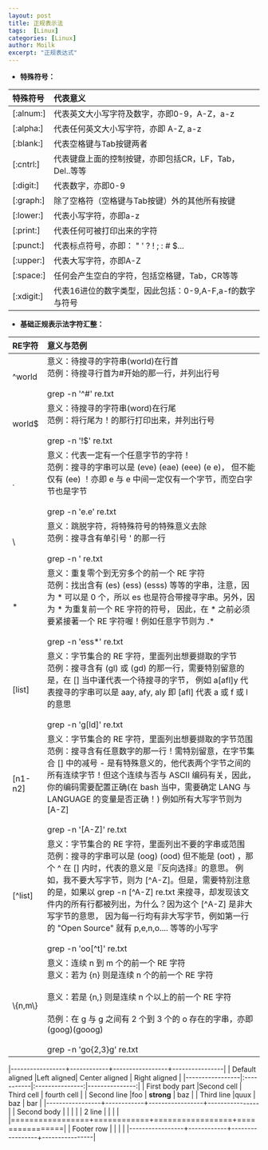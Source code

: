 ```yaml
---
layout: post
title: 正规表示法
tags:  [Linux]
categories: [Linux]
author: Moilk
excerpt: "正规表达式"
---
```


* **特殊符号：**

| 特殊符号 |	代表意义	|  
| :-----	    |	:---------	|  
| [:alnum:] | 代表英文大小写字符及数字，亦即0-9，A-Z，a-z |  
| [:alpha:]  | 代表任何英文大小写字符，亦即 A-Z, a-z |  
| [:blank:]  | 代表空格键与Tab按键两者 |  
| [:cntrl:]   | 代表键盘上面的控制按键，亦即包括CR，LF，Tab，Del..等等 |  
| [:digit:]   | 代表数字，亦即0-9 |  
| [:graph:] | 除了空格符（空格键与Tab按键）外的其他所有按键 |  
| [:lower:]  | 代表小写字符，亦即a-z |  
| [:print:]   | 代表任何可被打印出来的字符 |  
| [:punct:] | 代表标点符号，亦即： " ' ? ! ; : # $... |  
| [:upper:] | 代表大写字符，亦即A-Z |  
| [:space:] | 任何会产生空白的字符，包括空格键，Tab，CR等等 |  
| [:xdigit:] | 代表16进位的数字类型，因此包括：0-9,A-F,a-f的数字与符号 |  

* **基础正规表示法字符汇整：**

| RE字符  |	意义与范例	|  
|   :-----  |	:--------	|  
| ^world | 意义：待搜寻的字符串(world)在行首<br>范例：待搜寻行首为#开始的那一行，并列出行号</br> <br>grep -n '^#' re.txt</br> |  
| world$ | 意义：待搜寻的字符串(word)在行尾<br>范例：将行尾为！的那行打印出来，并列出行号</br> <br>grep -n '!$' re.txt </br> |  
| . 	 | 意义：代表一定有一个任意字节的字符！<br>范例：搜寻的字串可以是 (eve) (eae) (eee) (e e)， 但不能仅有 (ee) ！亦即 e 与 e 中间一定仅有一个字节，而空白字节也是字节</br> <br>grep -n 'e.e' re.txt</br> |  
| \ | 意义：跳脱字符，将特殊符号的特殊意义去除 <br>范例：搜寻含有单引号 ' 的那一行</br><br>grep -n \' re.txt</br> |  
| * | 意义：重复零个到无穷多个的前一个 RE 字符<br>范例：找出含有 (es) (ess) (esss) 等等的字串，注意，因为 * 可以是 0 个，所以 es 也是符合带搜寻字串。另外，因为 * 为重复前一个 RE 字符的符号， 因此，在 * 之前必须要紧接著一个 RE 字符喔！例如任意字节则为 .* </br><br>grep -n 'ess*' re.txt</br> |  
| [list] | 意义：字节集合的 RE 字符，里面列出想要撷取的字节<br>范例：搜寻含有 (gl) 或 (gd) 的那一行，需要特别留意的是，在 [] 当中谨代表一个待搜寻的字节， 例如 a[afl]y 代表搜寻的字串可以是 aay, afy, aly 即 [afl] 代表 a 或 f 或 l 的意思</br><br>grep -n 'g[ld]' re.txt</br> |  
| [n1-n2] | 意义：字节集合的 RE 字符，里面列出想要撷取的字节范围<br>范例：搜寻含有任意数字的那一行！需特别留意，在字节集合 [] 中的减号 - 是有特殊意义的，他代表两个字节之间的所有连续字节！但这个连续与否与 ASCII 编码有关，因此，你的编码需要配置正确(在 bash 当中，需要确定 LANG 与 LANGUAGE 的变量是否正确！) 例如所有大写字节则为 [A-Z]</br><br>grep -n '[A-Z]' re.txt</br> |  
| [^list] | 意义：字节集合的 RE 字符，里面列出不要的字串或范围<br>范例：搜寻的字串可以是 (oog) (ood) 但不能是 (oot) ，那个 ^ 在 [] 内时，代表的意义是『反向选择』的意思。 例如，我不要大写字节，则为 [^A-Z]。但是，需要特别注意的是，如果以 grep -n [^A-Z] re.txt 来搜寻，却发现该文件内的所有行都被列出，为什么？因为这个 [^A-Z] 是非大写字节的意思， 因为每一行均有非大写字节，例如第一行的 "Open Source" 就有 p,e,n,o.... 等等的小写字</br><br>grep -n 'oo[^t]' re.txt</br> |  
| \\{n,m\\} | 意义：连续 n 到 m 个的前一个 RE 字符<br>意义：若为 \{n\} 则是连续 n 个的前一个 RE 字符</br><br>意义：若是 \{n,\} 则是连续 n 个以上的前一个 RE 字符</br> <br>范例：在 g 与 g 之间有 2 个到 3 个的 o 存在的字串，亦即 (goog)(gooog)</br><br>grep -n 'go\{2,3\}g' re.txt</br>|  

|-----------------+------------+-----------------+----------------|
| Default aligned |Left aligned| Center aligned  | Right aligned  |
|-----------------|:-----------|:---------------:|---------------:|
| First body part |Second cell | Third cell      | fourth cell    |
| Second line     |foo         | **strong**      | baz            |
| Third line      |quux        | baz             | bar            |
|-----------------+------------+-----------------+----------------|
| Second body     |            |                 |                |
| 2 line          |            |                 |                |
|=================+============+=================+================|
| Footer row      |            |                 |                |
|-----------------+------------+-----------------+----------------|